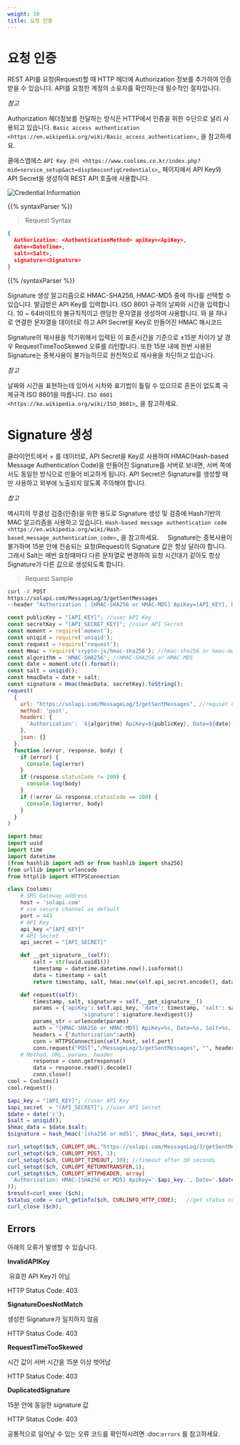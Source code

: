 ```yaml
---
weight: 10
title: 요청 인증
---
```


# 요청 인증

REST API를 요청(Request)할 때 HTTP 헤더에 Authorization 정보를 추가하여 인증 받을 수 있습니다. API를 요청한 계정의 소유자를 확인하는데 필수적인 절차입니다. 

*참고*

  Authorization 헤더정보를 전달하는 방식은 HTTP에서 인증을 위한 수단으로 널리 사용되고 있습니다.  `Basic access authentication <https://en.wikipedia.org/wiki/Basic_access_authentication>`_ 을 참고하세요.

쿨에스엠에스 `API Key 관리 <https://www.coolsms.co.kr/index.php?mid=service_setup&act=dispSmsconfigCredentials>`_ 페이지에서 API Key와 API Secret을 생성하여 REST API 호출에 사용합니다.

![Credential Information](/images/credential_info.png)

{{% syntaxParser %}}
> Request Syntax

```json
{
  Authorization: <AuthenticationMethod> apiKey=<ApiKey>,
  date=<DateTime>, 
  salt=<Salt>, 
  signature=<Signature>
}
```
{{% /syntaxParser %}}

<AuthenticationMethod>
  Signature 생성 알고리즘으로 HMAC-SHA256, HMAC-MD5 중에 하나를 선택할 수 있습니다.
<ApiKey>
  발급받은 API Key를 입력합니다.
<DateTime>
  ISO 8601 규격의 날짜와 시간을 입력합니다.
<Salt>
  10 ~ 64바이트의 불규칙적이고 랜덤한 문자열을 생성하여 사용합니다.
<Signature>
  <DateTime>와 <Salt>을 하나로 연결한 문자열을 데이터로 하고 API Secret을 Key로 만들어진 HMAC 해시코드

Signature의 재사용을 막기위해서 입력된 <DateTime>이 표준시간을 기준으로 ±15분 차이가 날 경우 RequestTimeTooSkewed 오류를 리턴합니다. 또한 15분 내에 한번 사용된 Signature는 중복사용이 불가능하므로 원천적으로 재사용을 차단하고 있습니다.

*참고*

날짜와 시간을 표현하는데 있어서 시차와 표기법이 틀릴 수 있으므로 혼돈이 없도록 국제규격 ISO 8601을 따릅니다. `ISO 8601 <https://ko.wikipedia.org/wiki/ISO_8601>`_ 을 참고하세요.

# Signature 생성

클라이언트에서 <DateTime> + <Salt> 를 데이터로, API Secret을 Key로 사용하여 HMAC(Hash-based Message 
Authentication Code)을 만들어진 Signature를 서버로 보내면, 서버 쪽에서도 동일한 방식으로 만들어 비교하게 됩니다. API Secret은 Signature를 생성할 때만 사용하고 외부에 노출되지 않도록 주의해야 합니다.

*참고*

메시지의 무결성 검증(인증)을 위한 용도로 Signature 생성 및 검증에 Hash기반의 MAC 알고리즘을 사용하고 있습니다. `Hash-based message authentication code <https://en.wikipedia.org/wiki/Hash-based_message_authentication_code>`_ 을 참고하세요.
    
Signature는 중복사용이 불가하며 15분 안에 전송되는 요청(Request)의 Signature 값은 항상 달라야 합니다. 그래서 Salt는 매번 요청때마다 다른 문자열로 변경하여 요청 시간대가 같아도 항상 Signature가 다른 값으로 생성되도록 합니다.

> Request Sample

```bash
curl -X POST 
https://solapi.com/MessageLog/3/getSentMessages 
--header "Authorization : [HMAC-SHA256 or HMAC-MD5] ApiKey=[API_KEY], Date=[ISO 8601 DATE], Salt=[UNIQID], Signature=[SIGNATURE]"

```
```javascript
const publicKey = "[API_KEY]"; //user API Key
const secretKey = "[API_SECRET_KEY]"; //user API Secret
const moment = require('moment');
const uniqid = require('uniqid');
const request = require('request');
const Hmac = require('crypto-js/hmac-sha256'); //hmac-sha256 or hmac-md5
const algorithm = 'HMAC-SHA256'; //HMAC-SHA256 or HMAC-MD5
const date = moment.utc().format();
const salt = uniqid();
const hmacData = date + salt;
const signature = Hmac(hmacData, secretKey).toString();
request(
  {
    url: "https://solapi.com/MessageLog/3/getSentMessages", //requset url
    method: 'post',
    headers: {
      'Authorization': `${algorithm} ApiKey=${publicKey}, Date=${date}, Salt=${salt}, Signature=${signature}`
    },
    json: {}
  },
  function (error, response, body) {
    if (error) {
      console.log(error)
    }
    if (response.statusCode != 200) {
      console.log(body)
    }
    if (!error && response.statusCode == 200) {
      console.log(error, body)
    }
  }
)
```
```python
import hmac
import uuid
import time
import datetime
[from hashlib import md5 or from hashlib import sha256]
from urllib import urlencode
from httplib import HTTPSConnection

class Coolsms:
    # SMS Gateway address
    host = 'solapi.com'
    # use secure channel as default
    port = 443
    # API Key
    api_key ="[API_KEY]"
    # API Secret
    api_secret = "[API_SECRET]"

    def __get_signature__(self):
        salt = str(uuid.uuid1())
        timestamp = datetime.datetime.now().isoformat()
        data = timestamp + salt
        return timestamp, salt, hmac.new(self.api_secret.encode(), data.encode(), sha256 or md5)

    def request(self):
        timestamp, salt, signature = self.__get_signature__()
        params = {'apiKey': self.api_key, 'date': timestamp, 'salt': salt,
                       'signature': signature.hexdigest()}
        params_str = urlencode(params)
        auth = "[HMAC-SHA256 or HMAC-MD5] ApiKey=%s, Date=%s, Salt=%s, Signature=%s" % (self.api_key,params['date'],params['salt'],params['signature'])
        headers = {"Authorization":auth}
        conn = HTTPSConnection(self.host, self.port)
        conn.request("POST","/MessageLog/3/getSentMessages", "", headers)
	# Method, URL, params, header
        response = conn.getresponse()
        data = response.read().decode()
        conn.close()
cool = Coolsms()
cool.request()
```

```php
$api_key = "[API_KEY]"; //user API Key
$api_secret  = "[API_SECRET]"; //user API Secret
$date = date('c');
$salt = uniqid();
$hmac_data = $date.$salt;
$signature = hash_hmac('[sha256 or md5]', $hmac_data, $api_secret);

curl_setopt($ch, CURLOPT_URL,"https://solapi.com/MessageLog/3/getSentMessages"); //requset URL
curl_setopt($ch, CURLOPT_POST, 1);
curl_setopt($ch, CURLOPT_TIMEOUT, 30); //timeout after 30 seconds
curl_setopt($ch, CURLOPT_RETURNTRANSFER,1);
curl_setopt($ch, CURLOPT_HTTPHEADER, array(
 'Authorization: HMAC-[SHA256 or MD5] ApiKey='.$api_key.', Date='.$date.', Salt='.$salt.', Signature='.$signature.''
));
$result=curl_exec ($ch);
$status_code = curl_getinfo($ch, CURLINFO_HTTP_CODE);   //get status code
curl_close ($ch);
```
Errors
---------------

아래의 오류가 발생할 수 있습니다.

**InvalidAPIKey**

  유효한 API Key가 아님
  
  HTTP Status Code: 403
  
**SignatureDoesNotMatch**

  생성한 Signature가 일치하지 않음
  
  HTTP Status Code: 403

**RequestTimeTooSkewed**

  시간 값이 서버 시간을 15분 이상 벗어남
  
  HTTP Status Code: 403
  
**DuplicatedSignature**

  15분 안에 동일한 signature 값
  
  HTTP Status Code: 403

공통적으로 일어날 수 있는 오류 코드를 확인하시려면 :doc:`errors` 를 참고하세요.
